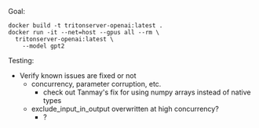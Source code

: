 Goal:

```
docker build -t tritonserver-openai:latest .
docker run -it --net=host --gpus all --rm \
  tritonserver-openai:latest \
    --model gpt2
```

Testing:
- Verify known issues are fixed or not
  - concurrency, parameter corruption, etc.
    - check out Tanmay's fix for using numpy arrays instead of native types
  - exclude_input_in_output overwritten at high concurrency?
    - ?
